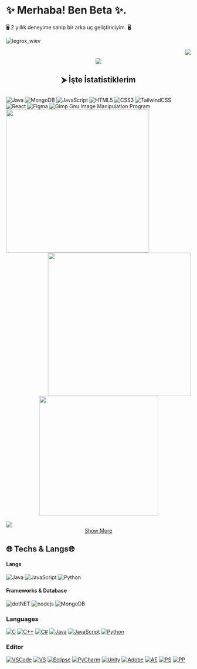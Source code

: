 # ✨ Merhaba! Ben Beta ✨.
🖥️ 2 yıllık deneyime sahip bir arka uç geliştiriciyim. 🖥️

![legrox_wiev](https://komarev.com/ghpvc/?username=LegroxSemight&color=dc143c)

<img align="right" src="https://visitor-badge.laobi.icu/badge?page_id=LOG-LEGENDX.LOG-LEGENDX">

<h1 align="center">
   <img src="https://readme-typing-svg.herokuapp.com?duration=2000&center=yanl%C4%B1%C5%9F&vCenter=yanl%C4%B1%C5%9F&lines=Herkese+Merhaba;Ben+Beta;Ziyaret+Etti%C4%9Fin+%C4%B0%C3%A7in;Te%C5%9Fekk%C3%BCr+Ederim&center=true&size=30">
</h1>

<h2 align="center">⮞ İşte İstatistiklerim </h2>

<br>

  <div>
    <img alt="Java" src="https://img.shields.io/badge/java-%23ED8B00.svg?style=flat&logo=java&logoColor=white" >
    <img alt="MongoDB" src="https://img.shields.io/badge/MongoDB-%234ea94b.svg?style=flate&logo=mongodb&logoColor=white" >
    <img alt="JavaScript" src="https://img.shields.io/badge/javascript-%23323330.svg?style=flat&logo=javascript&logoColor=%23F7DF1" >
    <img alt="HTML5" src="https://img.shields.io/badge/html5-%23E34F26.svg?style=flat&logo=html5&logoColor=white" >
    <img alt="CSS3" src="https://img.shields.io/badge/css3-%231572B6.svg?style=flat&logo=css3&logoColor=white" >
    <img alt="TailwindCSS" src="https://img.shields.io/badge/tailwindcss-%2338B2AC.svg?style=flat&logo=tailwind-css&logoColor=white" >
    <img alt="React" src="https://img.shields.io/badge/react-%2320232a.svg?style=flat&logo=react&logoColor=%2361DAFB" >
    <img alt="Figma" src="https://img.shields.io/badge/figma-%23F24E1E.svg?style=flat&logo=figma&logoColor=white" >
    <img alt="Gimp Gnu Image Manipulation Program" src="https://img.shields.io/badge/Gimp-657D8B?style=flat&logo=gimp&logoColor=FFFFFF" >
  </div>
</div>

<div align=center>
   <img align="left" width=390 src="https://github-readme-streak-stats.herokuapp.com?user=SadeceBeta&theme=blue-green%20alt="SadeceBeta"%20/>
   <img align="right" width=390 src="https://github-readme-stats.vercel.app/api?username=SadeceBeta&show_icons=true&theme=react"%20/>
</div>

<br><br><br><br><br><br><br><br><br>

<div align=center>
   <img width=325 align="center" src="https://github-readme-stats.vercel.app/api/top-langs/?username=SadeceBeta&title_color=61dafb&text_color=ffffff&bg_color=20232a&langs_count=8&layout=compact"%20/>
</div>

<br>

<img src="https://activity-graph.herokuapp.com/graph?username=SadeceBeta&theme=react-dark&bg_color=20232a%22%20width=100%"/>

<br>

<div align="center">
   <a href="https://github.com/SadeceBeta?tab=repositories">Show More</a>
</div> 

## 🌐 Techs & Langs🌐
#### Langs
![Java](https://img.shields.io/badge/Java-ED8B00?style=for-the-badge&logo=java&logoColor=white) ![JavaScript](https://img.shields.io/badge/JavaScript-323330?style=for-the-badge&logo=javascript&logoColor=F7DF1E) ![Python](https://img.shields.io/badge/Python-14354C?style=for-the-badge&logo=python&logoColor=white)
#### Frameworks & Database
![dotNET](https://img.shields.io/badge/.NET-512BD4?style=for-the-badge&logo=dotnet&logoColor=white) ![nodejs](https://img.shields.io/badge/Node.js-339933?style=for-the-badge&logo=nodedotjs&logoColor=white) ![MongoDB](https://img.shields.io/badge/MongoDB-4EA94B?style=for-the-badge&logo=mongodb&logoColor=white)

### Languages
<p>
  <a href="https://github.com/search?q=user%3Awluxie+language%3Ac"><img alt="C" src="https://img.shields.io/badge/c-%2300599C.svg?style=for-the-badge&logo=c&logoColor=white"></a>
  <a href="https://github.com/search?q=user%3Awluxie+language%3Acpp"><img alt="C++" src="https://img.shields.io/badge/c++-%2300599C.svg?style=for-the-badge&logo=c%2B%2B&logoColor=white"></a>
  <a href="https://github.com/search?q=user%3Awluxie+language%3Acsharp"><img alt="C#" src="https://img.shields.io/badge/c%23-%23239120.svg?style=for-the-badge&logo=c-sharp&logoColor=white"></a>    
  <a href="https://github.com/search?q=user%3Awluxie+language%3Ajava"><img alt="Java" src="https://img.shields.io/badge/java-%23ED8B00.svg?style=for-the-badge&logo=java&logoColor=white"></a>
  <a href="https://github.com/search?q=user%3Awluxie+language%3Ajavascript"><img alt="JavaScript" src="https://img.shields.io/badge/javascript-%23323330.svg?style=for-the-badge&logo=javascript&logoColor=%23F7DF1E"></a>
  <a href="https://github.com/search?q=user%3Awluxie+language%3Apython"><img alt="Python" src="https://img.shields.io/badge/python-3670A0?style=for-the-badge&logo=python&logoColor=ffdd54"></a>
</p>
  
### Editor  
<p>
  <a href="#"><img alt="VSCode" src="https://img.shields.io/badge/Visual%20Studio%20Code-0078d7.svg?style=for-the-badge&logo=visual-studio-code&logoColor=white&color=black&labelColor=blue"></a>
  <a href="#"><img alt="VS" src="https://img.shields.io/badge/Visual%20Studio-5C2D91.svg?style=for-the-badge&logo=visual-studio&logoColor=white&color=black&labelColor=indigo"></a>
  <a href="#"><img alt="Eclipse" src="https://img.shields.io/badge/Eclipse-FE7A16.svg?style=for-the-badge&logo=Eclipse&logoColor=white&color=black&labelColor=orange"></a>
  <a href="#"><img alt="PyCharm" src="https://img.shields.io/badge/pycharm-143?style=for-the-badge&logo=pycharm&logoColor=black&color=black&labelColor=green"></a>
  <a href="#"><img alt="Unity" src="https://img.shields.io/badge/unity-%23000000.svg?style=for-the-badge&logo=unity&logoColor=black&color=black&labelColor=white"></a>
  <a href="#"><img alt="Adobe" src="https://img.shields.io/badge/adobe-%23FF0000.svg?style=for-the-badge&logo=adobe&logoColor=white&color=black&labelColor=darkred"></a>
  <a href="#"><img alt="AE" src="https://img.shields.io/badge/Adobe%20After%20Effects-9999FF.svg?style=for-the-badge&logo=Adobe%20After%20Effects&logoColor=white&color=black&labelColor=purple"></a>
  <a href="#"><img alt="PS" src="https://img.shields.io/badge/adobephotoshop-%2331A8FF.svg?style=for-the-badge&logo=adobephotoshop&logoColor=white&color=black&labelColor=navy"></a>
  <a href="#"><img alt="PP" src="https://img.shields.io/badge/Adobe%20Premiere%20Pro-9999FF.svg?style=for-the-badge&logo=Adobe%20Premiere%20Pro&logoColor=white&color=black&labelColor=darkviolet"></a>
</p>


